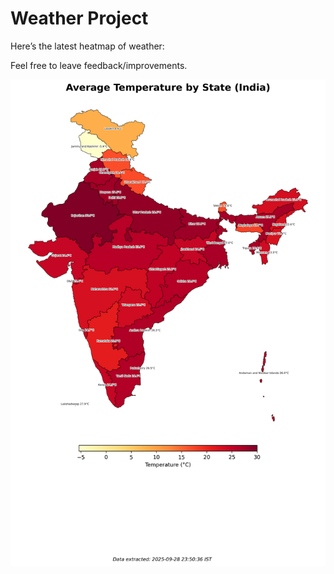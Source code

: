 # Weather Project

Here’s the latest heatmap of weather:

Feel free to leave feedback/improvements.

![India Heatmap](docs/assets/india_heatmap.png?v=D97C77)

